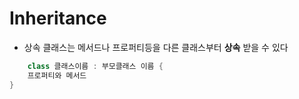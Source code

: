 # Inheritance

- 상속
클래스는 메서드나 프로퍼티등을 다른 클래스부터 **상속** 받을 수 있다

```Swift
    class 클래스이름 : 부모클래스 이름 {
    프로퍼티와 메서드
}
```
